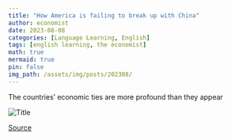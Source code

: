 ```yaml
---
title: "How America is failing to break up with China"
author: economist
date: 2023-08-08
categories: [Language Learning, English]
tags: [english learning, the economist]
math: true
mermaid: true
pin: false
img_path: /assets/img/posts/202308/
---
```


The countries’ economic ties are more profound than they appear

![Title](20230812_FND001.webp)



[Source](https://www.economist.com/finance-and-economics/2023/08/08/how-america-is-failing-to-break-up-with-china)